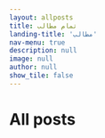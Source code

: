 ```yaml
---
layout: allposts
title: تمام مطالب
landing-title: 'مطالب'
nav-menu: true
description: null
image: null
author: null
show_tile: false
---
```


<h1>All posts</h1>
